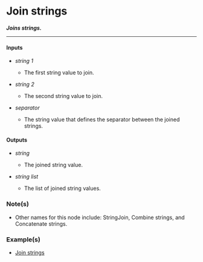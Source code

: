 # Join strings

**_Joins strings._**

---


#### Inputs

* _string 1_

  * The first string value to join.

* _string 2_

  * The second string value to join.

* _separator_

  * The string value that defines the separator between the joined strings.


#### Outputs

* _string_

  * The joined string value.

* _string list_

  * The list of joined string values.


### Note(s)


* Other names for this node include: StringJoin, Combine strings, and Concatenate strings.


### Example(s)

* <a href="https://creator.trimble.com/graph?layout=right&assetURI=whp:2d0f06e6-c37c-42cf-a069-e6e130dbe9e5&version=latest" target="_blank">Join strings</a>
